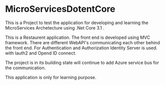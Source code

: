 # MicroServicesDotentCore

This is a Project to test the application for developing and learning the MicroServices Archetecture using .Net Core 3.1 . 

This is a Restaurent application. The front end is developed using MVC framework. There are different WebAPI's communicating each other behind the front end. 
For Authentication and Authorization  Identity Server is used. with Iauth2 and Opend ID connect.

The project is in its building state will continue to add Azure service bus for the communication.


This application is only for learning purpose.
